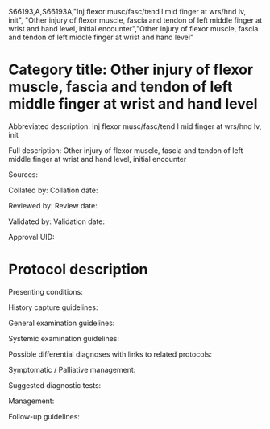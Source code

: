 S66193,A,S66193A,"Inj flexor musc/fasc/tend l mid finger at wrs/hnd lv, init", "Other injury of flexor muscle, fascia and tendon of left middle finger at wrist and hand level, initial encounter","Other injury of flexor muscle, fascia and tendon of left middle finger at wrist and hand level"
# Category title: Other injury of flexor muscle, fascia and tendon of left middle finger at wrist and hand level

Abbreviated description: Inj flexor musc/fasc/tend l mid finger at wrs/hnd lv, init

Full description: Other injury of flexor muscle, fascia and tendon of left middle finger at wrist and hand level, initial encounter

Sources:

Collated by:
Collation date:

Reviewed by:
Review date:

Validated by:
Validation date:

Approval UID:

# Protocol description

Presenting conditions:

History capture guidelines:

General examination guidelines:

Systemic examination guidelines:

Possible differential diagnoses with links to related protocols:

Symptomatic / Palliative management:

Suggested diagnostic tests:

Management:

Follow-up guidelines:
